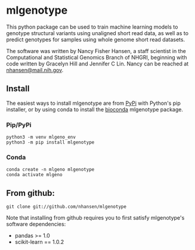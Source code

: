 # mlgenotype

This python package can be used to train machine learning models to genotype structural variants using unaligned short read data, as well as to predict genotypes for samples using whole genome short read datasets.

The software was written by Nancy Fisher Hansen, a staff scientist in the Computational and Statistical Genomics Branch of NHGRI, beginning with code written by Gracelyn Hill and Jennifer C Lin.  Nancy can be reached at nhansen@mail.nih.gov.

## Install

The easiest ways to install mlgenotype are from [PyPi](https://pypi.org/project/mlgenotype/) with Python's pip installer, or by using conda to install the [bioconda](https://bioconda.github.io/) mlgenotype package.

### Pip/PyPi

```
python3 -m venv mlgeno_env
python3 -m pip install mlgenotype
```

### Conda

```
conda create -n mlgeno mlgenotype
conda activate mlgeno
```

## From github:

```
git clone git://github.com/nhansen/mlgenotype
```

Note that installing from github requires you to first satisfy mlgenotype's software dependencies:

- pandas >= 1.0
- scikit-learn == 1.0.2


